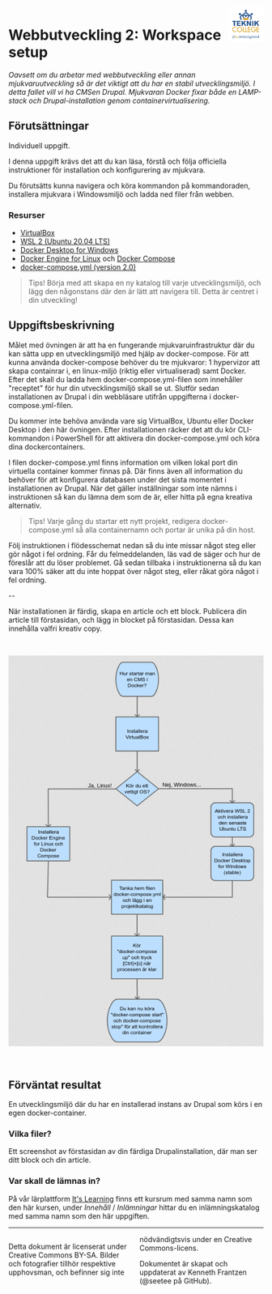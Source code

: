 <header style="float:right;">
  <img src="../../resources/img/tcstenungsund.png" style="width:5em;" />
</header>

# Webbutveckling 2: Workspace setup

*Oavsett om du arbetar med webbutveckling eller annan mjukvaruutveckling så är det viktigt att du har en stabil utvecklingsmiljö. I detta fallet vill vi ha CMSen Drupal. Mjukvaran Docker fixar både en LAMP-stack och Drupal-installation genom containervirtualisering.*

## Förutsättningar

Individuell uppgift.

I denna uppgift krävs det att du kan läsa, förstå och följa officiella instruktioner för installation och konfigurering av mjukvara.

Du förutsätts kunna navigera och köra kommandon på kommandoraden, installera mjukvara i Windowsmiljö och ladda ned filer från webben.

### Resurser
* [VirtualBox](https://www.virtualbox.org/)
* [WSL 2 (Ubuntu 20.04 LTS)](https://docs.microsoft.com/en-us/windows/wsl/install-win10)
* [Docker Desktop for Windows](https://docs.docker.com/docker-for-windows/install-windows-home/)
* [Docker Engine for Linux](https://docs.docker.com/engine/install/ubuntu/) och [Docker Compose](https://docs.docker.com/compose/install/)
* [docker-compose.yml (version 2.0)](https://raw.githubusercontent.com/seetee/docker/version2.0/drupal/docker-compose.yml)

> Tips! Börja med att skapa en ny katalog till varje utvecklingsmiljö, och lägg den någonstans där den är lätt att navigera till. Detta är centret i din utveckling!

## Uppgiftsbeskrivning

Målet med övningen är att ha en fungerande mjukvaruinfrastruktur där du kan sätta upp en utvecklingsmiljö med hjälp av docker-compose. För att kunna använda docker-compose behöver du tre mjukvaror: 1 hypervizor att skapa containrar i, en linux-miljö (riktig eller virtualiserad) samt Docker. Efter det skall du ladda hem docker-compose.yml-filen som innehåller "receptet" för hur din utvecklingsmiljö skall se ut. Slutför sedan installationen av Drupal i din webbläsare utifrån uppgifterna i docker-compose.yml-filen.

Du kommer inte behöva använda vare sig VirtualBox, Ubuntu eller Docker Desktop i den här övningen. Efter installationen räcker det att du kör CLI-kommandon i PowerShell för att aktivera din docker-compose.yml och köra dina dockercontainers.

I filen docker-compose.yml finns information om vilken lokal port din virtuella container kommer finnas på. Där finns även all information du behöver för att konfigurera databasen under det sista momentet i installationen av Drupal. När det gäller inställningar som inte nämns i instruktionen så kan du lämna dem som de är, eller hitta på egna kreativa alternativ.

> Tips! Varje gång du startar ett nytt projekt, redigera docker-compose.yml så alla containernamn och portar är unika på din host.

Följ instruktionen i flödesschemat nedan så du inte missar något steg eller gör något i fel ordning. Får du felmeddelanden, läs vad de säger och hur de föreslår att du löser problemet. Gå sedan tillbaka i instruktionerna så du kan vara 100% säker att du inte hoppat över något steg, eller råkat göra något i fel ordning.

--

När installationen är färdig, skapa en article och ett block. Publicera din article till förstasidan, och lägg in blocket på förstasidan. Dessa kan innehålla valfri kreativ copy.

<div style="page-break-after: always;">&nbsp;</div>

![Flödesschema över installation av Docker i olika OS](../img/docker_2.0.png)

<div style="page-break-after: always;">&nbsp;</div>


## Förväntat resultat

En utvecklingsmiljö där du har en installerad instans av Drupal som körs i en egen docker-container.

### Vilka filer?

Ett screenshot av förstasidan av din färdiga Drupalinstallation, där man ser ditt block och din article.

### Var skall de lämnas in?

På vår lärplattform [It's Learning](https://stenungsund.itslearning.com/) finns ett kursrum med samma namn som den här kursen, under *Innehåll* / *Inlämningar* hittar du en inlämningskatalog med samma namn som den här uppgiften.

---

<footer style="columns: 2">
  <p>Detta dokument är licenserat under Creative Commons BY-SA. Bilder och fotografier tillhör respektive upphovsman, och befinner sig inte nödvändigtsvis under en Creative Commons-licens.</p>
  <p>Dokumentet är skapat och uppdaterat av Kenneth Frantzen (@seetee på GitHub).</p>
</footer>
